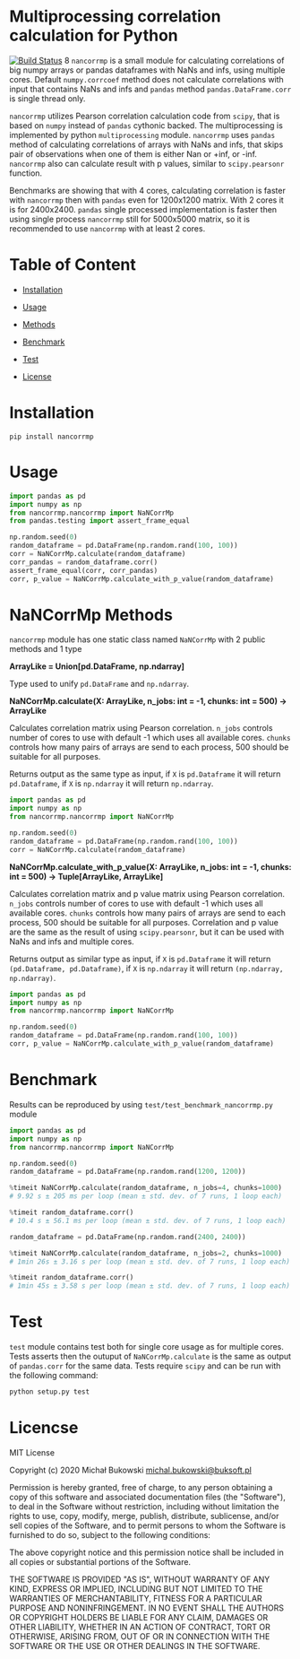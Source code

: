 Multiprocessing correlation calculation for Python
=======================

[![Build Status](https://travis-ci.com/bukson/nancorrmp.svg?branch=master)](https://travis-ci.com/bukson/nancorrmp)
8
`nancorrmp` is a small module for calculating correlations of big numpy arrays or pandas dataframes with
 NaNs and infs, using multiple cores. Default `numpy.corrcoef` method does not calculate correlations
 with input that contains NaNs and infs and `pandas` method `pandas.DataFrame.corr` is single thread
 only. 
 
 `nancorrmp` utilizes Pearson correlation calculation code from `scipy`, that is based on `numpy` instead
 of `pandas` cythonic backed. The multiprocessing is implemented by python `multiprocessing` module. 
 `nancorrmp` uses `pandas` method of calculating correlations of arrays with NaNs and infs,
 that skips pair of observations when one of them is either Nan or +inf, or -inf. `nancorrmp` also
 can calculate result with p values, similar to `scipy.pearsonr` function.
 
 Benchmarks are showing that with 4 cores, calculating correlation is faster with `nancorrmp` then with `pandas`
 even for 1200x1200 matrix. With 2 cores it is for 2400x2400. `pandas` single processed implementation is faster
 then using single process `nancorrmp` still for 5000x5000 matrix, so it is recommended to use `nancorrmp` with at least
 2 cores.
 
 Table of Content
================

* [Installation](https://github.com/bukson/nancorrmp#installation)

* [Usage](https://github.com/bukson/nancorrmp#usage)

* [Methods](https://github.com/bukson/nancorrmp#nancorrmp-methods)

* [Benchmark](https://github.com/bukson/nancorrmp#benchmark)

* [Test](https://github.com/bukson/nancorrmp#test)

* [License](https://github.com/bukson/nancorrmp#license)

Installation
============

```
pip install nancorrmp
```
Usage
=====
```python
import pandas as pd
import numpy as np
from nancorrmp.nancorrmp import NaNCorrMp
from pandas.testing import assert_frame_equal

np.random.seed(0)
random_dataframe = pd.DataFrame(np.random.rand(100, 100))
corr = NaNCorrMp.calculate(random_dataframe)
corr_pandas = random_dataframe.corr()
assert_frame_equal(corr, corr_pandas)
corr, p_value = NaNCorrMp.calculate_with_p_value(random_dataframe)
```

NaNCorrMp Methods
=================
`nancorrmp` module has one static class named `NaNCorrMp` with 2 public methods and 1 type

**ArrayLike = Union[pd.DataFrame, np.ndarray]**


Type used to unify `pd.DataFrame` and `np.ndarray`. 


**NaNCorrMp.calculate(X: ArrayLike, n_jobs: int = -1, chunks: int = 500) -> ArrayLike**

Calculates correlation matrix using Pearson correlation. `n_jobs` controls number of cores to use
with default -1 which uses all available cores. `chunks` controls how many pairs of arrays are send to
each process, 500 should be suitable for all purposes. 

Returns output as the same type as input, if `X` is `pd.Dataframe` it will return `pd.Dataframe`, if
`X` is `np.ndarray` it will return `np.ndarray`.

```python
import pandas as pd
import numpy as np
from nancorrmp.nancorrmp import NaNCorrMp

np.random.seed(0)
random_dataframe = pd.DataFrame(np.random.rand(100, 100))
corr = NaNCorrMp.calculate(random_dataframe)
```


**NaNCorrMp.calculate_with_p_value(X: ArrayLike, n_jobs: int = -1, chunks: int = 500) -> Tuple[ArrayLike, ArrayLike]**

Calculates correlation matrix and p value matrix using Pearson correlation. `n_jobs` controls number of cores to use
with default -1 which uses all available cores. `chunks` controls how many pairs of arrays are send to
each process, 500 should be suitable for all purposes. Correlation and p value are the same as the result of 
using `scipy.pearsonr`, but it can be used with NaNs and infs and multiple cores.

Returns output as similar type as input, if `X` is `pd.Dataframe` it will return `(pd.Dataframe, pd.Dataframe)`, if
`X` is `np.ndarray` it will return `(np.ndarray, np.ndarray)`.

```python
import pandas as pd
import numpy as np
from nancorrmp.nancorrmp import NaNCorrMp

np.random.seed(0)
random_dataframe = pd.DataFrame(np.random.rand(100, 100))
corr, p_value = NaNCorrMp.calculate_with_p_value(random_dataframe)
```


Benchmark
============

Results can be reproduced by using `test/test_benchmark_nancorrmp.py` module

```python
import pandas as pd
import numpy as np
from nancorrmp.nancorrmp import NaNCorrMp

np.random.seed(0)
random_dataframe = pd.DataFrame(np.random.rand(1200, 1200))

%timeit NaNCorrMp.calculate(random_dataframe, n_jobs=4, chunks=1000)
# 9.92 s ± 205 ms per loop (mean ± std. dev. of 7 runs, 1 loop each)

%timeit random_dataframe.corr()
# 10.4 s ± 56.1 ms per loop (mean ± std. dev. of 7 runs, 1 loop each)

random_dataframe = pd.DataFrame(np.random.rand(2400, 2400))

%timeit NaNCorrMp.calculate(random_dataframe, n_jobs=2, chunks=1000)
# 1min 26s ± 3.16 s per loop (mean ± std. dev. of 7 runs, 1 loop each)

%timeit random_dataframe.corr()
# 1min 45s ± 3.58 s per loop (mean ± std. dev. of 7 runs, 1 loop each)
```

Test
====

`test` module contains test both for single core usage as for multiple cores. Tests asserts
then the outuput of `NaNCorrMp.calculate` is the same as output of `pandas.corr` for the same data. 
Tests require `scipy` and can be run with the following command:
```bash
python setup.py test
```
Licencse
========

MIT License

Copyright (c) 2020 Michał Bukowski michal.bukowski@buksoft.pl

Permission is hereby granted, free of charge, to any person obtaining a copy
of this software and associated documentation files (the "Software"), to deal
in the Software without restriction, including without limitation the rights
to use, copy, modify, merge, publish, distribute, sublicense, and/or sell
copies of the Software, and to permit persons to whom the Software is
furnished to do so, subject to the following conditions:

The above copyright notice and this permission notice shall be included in all
copies or substantial portions of the Software.

THE SOFTWARE IS PROVIDED "AS IS", WITHOUT WARRANTY OF ANY KIND, EXPRESS OR
IMPLIED, INCLUDING BUT NOT LIMITED TO THE WARRANTIES OF MERCHANTABILITY,
FITNESS FOR A PARTICULAR PURPOSE AND NONINFRINGEMENT. IN NO EVENT SHALL THE
AUTHORS OR COPYRIGHT HOLDERS BE LIABLE FOR ANY CLAIM, DAMAGES OR OTHER
LIABILITY, WHETHER IN AN ACTION OF CONTRACT, TORT OR OTHERWISE, ARISING FROM,
OUT OF OR IN CONNECTION WITH THE SOFTWARE OR THE USE OR OTHER DEALINGS IN THE
SOFTWARE.
